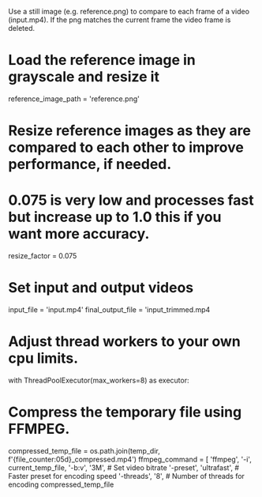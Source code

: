 Use a still image (e.g. reference.png) to compare to each frame of a video (input.mp4).
If the png matches the current frame the video frame is deleted.

# Load the reference image in grayscale and resize it
reference_image_path = 'reference.png'


# Resize reference images as they are compared to each other to improve performance, if needed. 
# 0.075 is very low and processes fast but increase up to 1.0 this if you want more accuracy.
resize_factor = 0.075

# Set input and output videos
input_file = 'input.mp4'
final_output_file = 'input_trimmed.mp4

# Adjust thread workers to your own cpu limits.
with ThreadPoolExecutor(max_workers=8) as executor:
 

# Compress the temporary file using FFMPEG.
compressed_temp_file = os.path.join(temp_dir, f'{file_counter:05d}_compressed.mp4')
ffmpeg_command = [
                'ffmpeg', '-i', current_temp_file,
                '-b:v', '3M',  # Set video bitrate
                '-preset', 'ultrafast',  # Faster preset for encoding speed
                '-threads', '8',  # Number of threads for encoding
                compressed_temp_file
           
